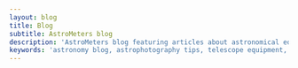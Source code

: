 ```yaml
---
layout: blog
title: Blog
subtitle: AstroMeters blog
description: 'AstroMeters blog featuring articles about astronomical equipment, telescope accessories, astrophotography techniques, product updates, and astronomy insights. Stay updated with the latest developments in precision astronomical instrumentation and learn how to get the most from your observing setup.'
keywords: 'astronomy blog, astrophotography tips, telescope equipment, astronomical instruments, observing techniques, product updates, astronomy news, telescope accessories, stargazing guides'
---
```

